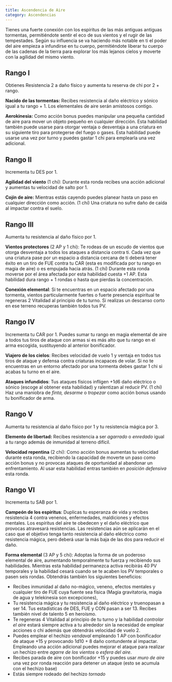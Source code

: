 ```yaml
---
title: Ascendencia de Aire
category: Ascendencias
---
```


Tienes una fuerte conexión con los espíritus de las más antiguas antiguas tormentas, permitiéndote sentir el eco de sus vientos y el rugir de las tempestades. Según su influencia se va haciendo más notable en ti el poder del aire empieza a infundirse en tu cuerpo, permitiéndote liberar tu cuerpo de las cadenas de la tierra para explorar los más lejanos cielos y moverte con la agilidad del mismo viento.

## Rango I

Obtienes Resistencia 2 a daño físico y aumenta tu reserva de chi por 2 + rango.

**Nacido de las tormentas:** Recibes resistencia al daño eléctrico y sónico igual a tu rango + 1. Los elementales de aire serán amistosos contigo.

**Aerokinesia:** Como acción bonus puedes manipular una pequeña cantidad de aire para mover un objeto pequeño en cualquier dirección. Esta habilidad también puede usarse para otorgar ventaja o desventaja a una criatura en su siguiente tiro para protegerse del fuego o gases. Esta habilidad puede usarse una vez por turno y puedes gastar 1 chi para emplearla una vez adicional.

## Rango II

Incrementa tu DES por 1.

**Agilidad del viento** (1 chi): Durante esta ronda recibes una acción adicional y aumentas tu velocidad de salto por 1.

**Cojín de aire:** Mientras estás cayendo puedes planear hasta un paso en cualquier dirección como acción. (1 chi) Una criatura no sufre daño de caída al impactar contra el suelo. 

## Rango III 

Aumenta tu resistencia al daño físico por 1.

**Vientos protectores** (2 AP y 1 chi): Te rodeas de un escudo de vientos que otorga desventaja a todos los ataques a distancia contra ti. Cada vez que una criatura pase por un espacio a distancia cercana de ti deberá tener éxito en un tiro de FUE contra tu CAR (esta es modificada por tu rango en magia de aire) o es empujada hacia atrás. (1 chi) Durante esta ronda moverse por el área afectada por esta habilidad cuesta +1 AP. Esta habilidad dura rango + 1 rondas o hasta que pierdas la concentración.

**Conexión elemental**: Si te encuentras en un espacio afectado por una tormenta, vientos particularmente fuertes o fuerte presencia espiritual te regeneras 2 Vitalidad al principio de tu turno. Si realizas un descanso corto en ese terreno recuperas también todos tus PV.

## Rango IV 

Incrementa tu CAR por 1. Puedes sumar tu rango en magia elemental de aire a todos tus tiros de ataque con armas si es más alto que tu rango en el arma escogida, sustituyendo al anterior bonificador.

**Viajero de los cielos**: Recibes velocidad de vuelo 1 y ventaja en todos tus tiros de ataque y defensa contra criaturas incapaces de volar. Si no te encuentras en un entorno afectado por una tormenta debes gastar 1 chi si acabas tu turno en el aire.

**Ataques infundidos**: Tus ataques físicos infligen +1d6 daño eléctrico o sónico (escoge al obtener esta habilidad) y ralentizan al reducir PV. (1 chi) Haz una maniobra de *finta, desarme* o *tropezar* como acción bonus usando tu bonificador de arma.

## Rango V 

Aumenta tu resistencia al daño físico por 1 y tu resistencia mágica por 3.

**Elemento de libertad:** Recibes resistencia a ser *agarrado* o *enredado* igual a tu rango además de inmunidad al terreno difícil. 

**Velocidad repentina** (2 chi): Como acción bonus aumentas tu velocidad durante esta ronda, recibiendo la capacidad de moverte un paso como acción bonus y no provocas ataques de oportunidad al abandonar un enfrentamiento. Al usar esta habilidad entras también en *posición defensiva* esta ronda.

## Rango VI

Incrementa tu SAB por 1.

**Campeón de los espíritus**: Duplicas tu esperanza de vida y recibes resistencia 4 contra venenos, enfermedades, maldiciones y efectos mentales. Los espíritus del aire te obedecen y el daño eléctrico que provocas atravesará resistencias. Las resistencias aún se aplicarán en el caso que el objetivo tenga tanto resistencia al daño eléctrico como resistencia mágica, pero deberá usar la más baja de las dos para reducir el daño.

**Forma elemental** (3 AP y 5 chi): Adoptas la forma de un poderoso elemental de aire, aumentando temporalmente tu fuerza y recibiendo sus habilidades. Mientras esta habilidad permanezca activa recibirás 40 PV temporales y la habilidad cesará cuando se te acaben los PV temporales o pasen seis rondas. Obtendrás también los siguientes beneficios:

- Recibes inmunidad al daño no-mágico, veneno, efectos mentales y cualquier tiro de FUE cuya fuente sea física (Magia gravitatoria, magia de agua y telekinesia son excepciones),
- Tu resistencia mágica y tu resistencia al daño eléctrico y truenopasan a ser 14. Tus estadísticas de DES, FUE y CON pasan a ser 13. Recibes también nivel de talento 5 en heroísmo.
- Te regeneras 4 Vitalidad al principio de tu turno y la habilidad *controlar el aire* estará siempre activa a tu alrededor sin la necesidad de emplear acciones o chi además que obtendrás velocidad de vuelo 2.
- Puedes emplear el hechizo *vendaval* empleando 1 AP con bonificador de ataque +15 y provocando 1d10 + 8 daño contundente al impactar. Empleando una acción adicional puedes mejorar el ataque para realizar un hechizo entre *agarre de los vientos* o *esfera del aire*. 
- Recibes parada de aire con bonificador +15 y puedes usar *muro de aire* una vez por ronda reacción para detener un ataque (esto se acumula con el hechizo base)
- Estás siempre rodeado del hechizo *tornado*
